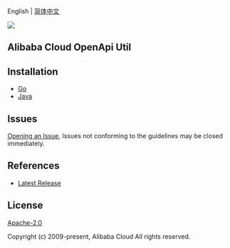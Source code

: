 English | [简体中文](README-CN.md)

![](https://aliyunsdk-pages.alicdn.com/icons/AlibabaCloud.svg)

## Alibaba Cloud OpenApi Util

## Installation

- [Go](./golang/README.md)
- [Java](./java/README.md)

## Issues

[Opening an Issue](https://github.com/aliyun/darabonba-openapi-util/issues/new), Issues not conforming to the guidelines may be closed immediately.

## References

- [Latest Release](https://github.com/aliyun/darabonba-openapi-util)

## License

[Apache-2.0](http://www.apache.org/licenses/LICENSE-2.0)

Copyright (c) 2009-present, Alibaba Cloud All rights reserved.
